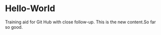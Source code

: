 # Hello-World
Training aid for Git Hub with close follow-up. 
This is the new content.So far so good. 
